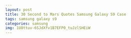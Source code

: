 ```yaml
---
layout: post
title: 30 Second to Mars Quotes Samsung Galaxy S9 Case
tags: samsung galaxy s9
categories: samsung
img: 1U8ttuv-6SJdXfv1B7EFP0_tuJzlSHEiW
---
```

